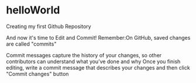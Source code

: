 # helloWorld
Creating my first Github Repository

And now it's time to Edit and Commit!
Remember:On GitHub, saved changes are called "commits"

Commit messages capture the history of your changes, so other contributors can understand what you’ve done and why
Once you finish editing, write a commit message that describes your changes and then click "Commit changes" button
